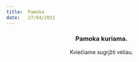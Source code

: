 ```yaml
---
title:  Pamoka
date:   27/04/2021
---
```


### <center>Pamoka kuriama.</center>
<center>Kviečiame sugrįžti vėliau.</center>